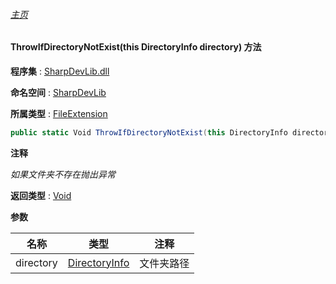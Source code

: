 ###### [主页](./Index.md "主页")

#### ThrowIfDirectoryNotExist(this DirectoryInfo directory) 方法

**程序集** : [SharpDevLib.dll](./SharpDevLib.assembly.md "SharpDevLib.dll")

**命名空间** : [SharpDevLib](./SharpDevLib.namespace.md "SharpDevLib")

**所属类型** : [FileExtension](./SharpDevLib.FileExtension.md "FileExtension")

``` csharp
public static Void ThrowIfDirectoryNotExist(this DirectoryInfo directory)
```

**注释**

*如果文件夹不存在抛出异常*



**返回类型** : [Void](https://learn.microsoft.com/en-us/dotnet/api/system.void "Void")


**参数**

|名称|类型|注释|
|---|---|---|
|directory|[DirectoryInfo](https://learn.microsoft.com/en-us/dotnet/api/system.io.directoryinfo "DirectoryInfo")|文件夹路径|


